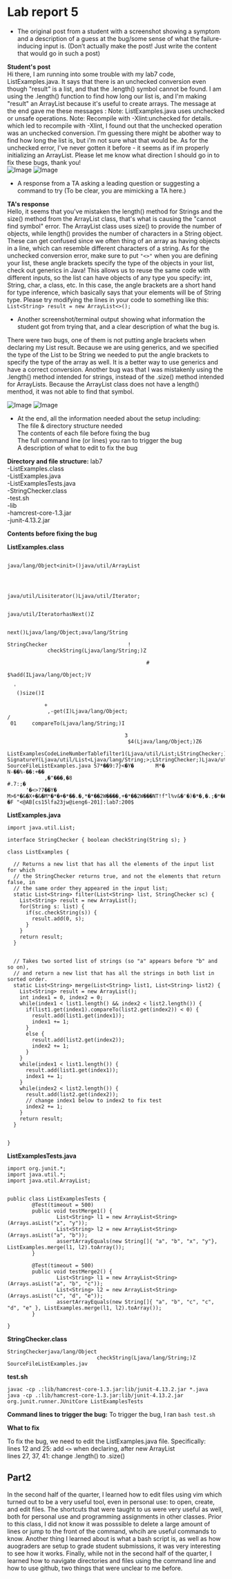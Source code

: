 # Lab report 5 #
* The original post from a student with a screenshot showing a symptom and a description of a guess at the bug/some sense of what the failure-inducing input is. 
(Don’t actually make the post! Just write the content that would go in such a post) <br /> 

**Student's post**<br />
Hi there, I am running into some trouble with my lab7 code, ListExamples.java. It says that there is an unchecked conversion even though "result" is a list, and that the .length()
symbol cannot be found. I am using the .length() function to find how long our list is, and I'm making "result" an ArrayList because it's useful to create arrays. The message at 
the end gave me these messages : Note: ListExamples.java uses unchecked or unsafe operations.
Note: Recompile with -Xlint:unchecked for details.
which led to recompile with -Xlint, I found out that the unchecked operation was an unchecked conversion.
I'm guessing there might be abother way to find how long the list is, but i'm not sure what that would be. As for the unchecked error, I've never gotten it before - it seems as if im properly initializing 
an ArrayList. Please let me know what direction I should go in to fix these bugs, thank you! <br /> 
![Image](error.png)
![Image](recompile.png)

* A response from a TA asking a leading question or suggesting a command to try (To be clear, you are mimicking a TA here.) <br /> 

**TA's response**<br />
Hello, it seems that you've mistaken the length() method for Strings and the size() method from the ArrayList class, that's what is causing the "cannot find symbol" error. The ArrayList class
uses size() to provide the number of objects, while length() provides the number of characters in a String object. These can get confused since we often thing of an array as 
having objects in a line, which can resemble different characters of a string. 
As for the unchecked conversion error, make sure to put `"<>"` when you are defining your list, these angle brackets specify the type of the objects in your list, check out generics in Java! This allows us to reuse 
the same code with different inputs, so the list can have objects of any type you specify: int, String, char, a class, etc. In this case, the angle brackets are a short hand for 
type inference, which basically says that your elements will be of String type. Please try modifying the lines in your code to something like this: `List<String> result = new ArrayList<>();`
<br /> 

* Another screenshot/terminal output showing what information the student got from trying that, and a clear description of what the bug is.

There were two bugs, one of them is not putting angle brackets when declaring my List result. Because we are using generics, and we specified the type of the List to be String
we needed to put the angle brackets to specify the type of the array as well. It is a better way to use generics and have a correct conversion.
Another bug was that I was mistakenly using the .length() method intended for strings, instead of the .size() method intended for ArrayLists. Because the ArrayList class
does not have a length() menthod, it was not able to find that symbol. <br />

![Image](correct.png)
![Image](correctCode.png)

* At the end, all the information needed about the setup including:<br />
The file & directory structure needed<br />
The contents of each file before fixing the bug<br />
The full command line (or lines) you ran to trigger the bug<br />
A description of what to edit to fix the bug <br /> 

**Directory and file structure:**
lab7<br />
-ListExamples.class<br />
-ListExamples.java<br />
-ListExamplesTests.java<br />
-StringChecker.class<br />
-test.sh<br />
-lib<br />
  -hamcrest-core-1.3.jar<br />
  -junit-4.13.2.jar<br />

**Contents before fixing the bug**<br />

**ListExamples.class**
```����?C

java/lang/Object<init>()java/util/ArrayList




java/util/Lisiterator()Ljava/util/Iterator;

                                           java/util/IteratorhasNext()Z

                                                                      next()Ljava/lang/Object;ava/lang/String

StringChecker                          !
             checkString(Ljava/lang/String;)Z

                                             #
                                              $%add(ILjava/lang/Object;)V

  '
   ()size()I

            +
             ,-get(I)Ljava/lang/Object;
/
 01     compareTo(Ljava/lang/String;)I

                                      3
                                       $4(Ljava/lang/Object;)Z6
                                                               ListExamplesCodeLineNumberTablefilter1(Ljava/util/List;LStringChecker;)Ljava/utStackMapTable   SignatureY(Ljava/util/List<Ljava/lang/String;>;LStringChecker;)Ljava/util/List<Ljava/lang/String;>;merge2(Ljava/util/List;Ljava/util/List;)Ljava/util/List;n(Ljava/util/List<Ljava/lang/String;>;Ljava/util/List<Ljava/lang/String;>;)Ljava/util/List<Ljava/lang/String;>;
SourceFileListExamples.java 57*��9:7}<�Y�       M*�
N-��%-��:+��
            ,�"���,�8
#.7:;�
      '�<>?7��Y�        M>6*�&�X+�&�M*�*�+�*��.�,*�*��2W����,+�*��2W���NT!f"l%v&�'�)�*�,�.;�*��2W����,�8>
�F "<@AB[cs15lfa23jw@ieng6-201]:lab7:200$
```

**ListExamples.java**
```import java.util.ArrayList;
import java.util.List;

interface StringChecker { boolean checkString(String s); }

class ListExamples {

  // Returns a new list that has all the elements of the input list for which
  // the StringChecker returns true, and not the elements that return false, in
  // the same order they appeared in the input list;
  static List<String> filter(List<String> list, StringChecker sc) {
    List<String> result = new ArrayList();
    for(String s: list) {
      if(sc.checkString(s)) {
        result.add(0, s);
      }
    }
    return result;
  }


  // Takes two sorted list of strings (so "a" appears before "b" and so on),
  // and return a new list that has all the strings in both list in sorted order.
  static List<String> merge(List<String> list1, List<String> list2) {
    List<String> result = new ArrayList();
    int index1 = 0, index2 = 0;
    while(index1 < list1.length() && index2 < list2.length()) {
      if(list1.get(index1).compareTo(list2.get(index2)) < 0) {
        result.add(list1.get(index1));
        index1 += 1;
      }
      else {
        result.add(list2.get(index2));
        index2 += 1;
      }
    }
    while(index1 < list1.length()) {
      result.add(list1.get(index1));
      index1 += 1;
    }
    while(index2 < list2.length()) {
      result.add(list2.get(index2));
      // change index1 below to index2 to fix test
      index2 += 1;
    }
    return result;
  }


}
```
**ListExamplesTests.java**
```import static org.junit.Assert.*;
import org.junit.*;
import java.util.*;
import java.util.ArrayList;


public class ListExamplesTests {
        @Test(timeout = 500)
        public void testMerge1() {
                List<String> l1 = new ArrayList<String>(Arrays.asList("x", "y"));
                List<String> l2 = new ArrayList<String>(Arrays.asList("a", "b"));
                assertArrayEquals(new String[]{ "a", "b", "x", "y"}, ListExamples.merge(l1, l2).toArray());
        }

        @Test(timeout = 500)
        public void testMerge2() {
                List<String> l1 = new ArrayList<String>(Arrays.asList("a", "b", "c"));
                List<String> l2 = new ArrayList<String>(Arrays.asList("c", "d", "e"));
                assertArrayEquals(new String[]{ "a", "b", "c", "c", "d", "e" }, ListExamples.merge(l1, l2).toArray());
        }

}
```
**StringChecker.class**
```
StringCheckerjava/lang/Object
                             checkString(Ljava/lang/String;)Z
SourceFileListExamples.jav
```
**test.sh**
```
javac -cp .:lib/hamcrest-core-1.3.jar:lib/junit-4.13.2.jar *.java
java -cp .:lib/hamcrest-core-1.3.jar:lib/junit-4.13.2.jar org.junit.runner.JUnitCore ListExamplesTests
```
**Command lines to trigger the bug:**
To trigger the bug, I ran ```bash test.sh```

**What to fix**

To fix the bug, we need to edit the ListExamples.java file. Specifically: <br />
lines 12 and 25: add ```<>``` when declaring, after new ArrayList<br />
lines 27, 37, 41: change .length() to .size()

## Part2 ##

In the second half of the quarter, I learned how to edit files using vim which turned out
to be a very useful tool, even in personal use: to open, create, and edit files. The 
shortcuts that were taught to us were very useful as well, both for personal use
and programming assignments in other classes. Prior to this class, I did not know it was 
posssible to delete a large amount of lines or jump to the front of the command, whcih 
are useful commands to know.
Another thing I learned about is what a bash script is, as well as how auograders are 
setup to grade student submissions, it was very interesting to see how it works.
Finally, while not in the second half of the quarter, I learned how to navigate directories
and files using the command line and how to use github, two things that were unclear to 
me before. 
